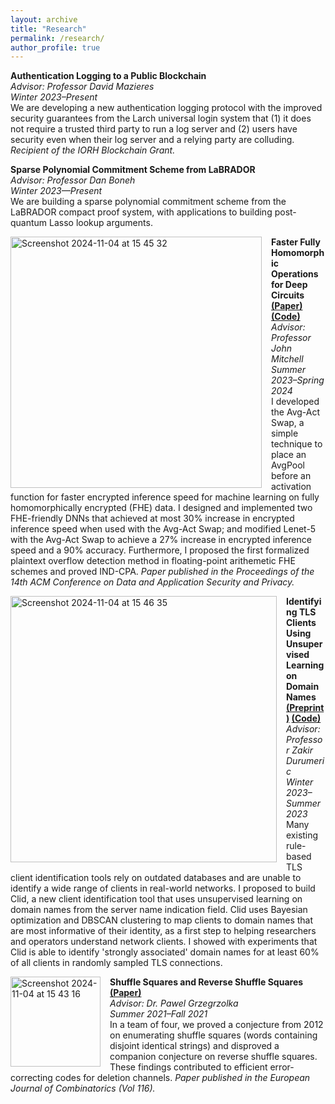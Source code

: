 ```yaml
---
layout: archive
title: "Research"
permalink: /research/
author_profile: true
---
```


**Authentication Logging to a Public Blockchain**
<br>_Advisor: Professor David Mazieres_
<br>_Winter 2023–Present_
<br>We are developing a new authentication logging protocol with the improved security guarantees from the Larch universal login system that (1) it does not require a trusted third party to run a log server and (2) users have security even when their log server and a relying party are colluding. _Recipient of the IORH Blockchain Grant._

**Sparse Polynomial Commitment Scheme from LaBRADOR**
<br>_Advisor: Professor Dan Boneh_
<br>_Winter 2023—Present_
<br>We are building a sparse polynomial commitment scheme from the LaBRADOR compact proof system, with applications to building post-quantum Lasso lookup arguments.

<img width="402" alt="Screenshot 2024-11-04 at 15 45 32" src="https://github.com/user-attachments/assets/1bbb1e7c-8f52-4457-8808-c339f7f44736" style="float: left; margin-right: 15px;">**Faster Fully Homomorphic Operations for Deep Circuits [(Paper)](https://dl.acm.org/doi/pdf/10.1145/3626232.3653277) [(Code)](https://github.com/ihyunnam/Avg-Act-Swap)**
<br>_Advisor: Professor John Mitchell_
<br>_Summer 2023–Spring 2024_
<br>I developed the Avg-Act Swap, a simple technique to place an AvgPool before an activation function for faster encrypted inference speed for machine learning on fully homomorphically encrypted (FHE) data. I designed and implemented two FHE-friendly DNNs that achieved at most 30% increase in encrypted inference speed when used with the Avg-Act Swap; and modified Lenet-5 with the Avg-Act Swap to achieve a 27% increase in encrypted inference speed and a 90% accuracy. Furthermore, I proposed the first formalized plaintext overflow detection method in floating-point arithemetic FHE schemes and proved IND-CPA. _Paper published in the Proceedings of the 14th ACM Conference on Data and Application Security and Privacy._

<img width="426" alt="Screenshot 2024-11-04 at 15 46 35" src="https://github.com/user-attachments/assets/cee39bbb-a101-45da-9a17-6b4035fc2941" style="float: left; margin-right: 15px;">**Identifying TLS Clients Using Unsupervised Learning on Domain Names [(Preprint)](https://arxiv.org/pdf/2410.02040) [(Code)](https://github.com/ihyunnam/clid)**
<br>_Advisor: Professor Zakir Durumeric_
<br>_Winter 2023–Summer 2023_
<br>Many existing rule-based TLS client identification tools rely on outdated databases and are unable to identify a wide range of clients in real-world networks. I proposed to build Clid, a new client identification tool that uses unsupervised learning on domain names from the server name indication field. Clid uses Bayesian optimization and DBSCAN clustering to map clients to domain names that are most informative of their identity, as a first step to helping researchers and operators understand network clients. I showed with experiments that Clid is able to identify 'strongly associated' domain names for at least 60% of all clients in randomly sampled TLS connections.

<img width="144" alt="Screenshot 2024-11-04 at 15 43 16" src="https://github.com/user-attachments/assets/3f216bf4-7d17-4cc0-85c5-d7f2b33e45c1" style="float: left; margin-right: 15px;">**Shuffle Squares and Reverse Shuffle Squares [(Paper)](https://arxiv.org/pdf/2109.12455)**
<br>_Advisor: Dr. Pawel Grzegrzolka_
<br>_Summer 2021–Fall 2021_
<br>In a team of four, we proved a conjecture from 2012 on enumerating shuffle squares (words containing disjoint identical strings) and disproved a companion conjecture on reverse shuffle squares. These findings contributed to efficient error-correcting codes for deletion channels. _Paper published in the European Journal of Combinatorics (Vol 116)._
